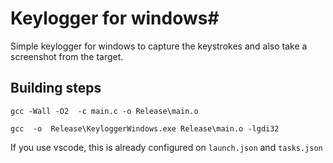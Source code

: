 # Keylogger for windows#

Simple keylogger for windows to capture the keystrokes and also take a screenshot from the target.

## Building steps 

```
gcc -Wall -O2  -c main.c -o Release\main.o

gcc  -o  Release\KeyloggerWindows.exe Release\main.o -lgdi32
```
If you use vscode, this is already configured on `launch.json` and `tasks.json`
